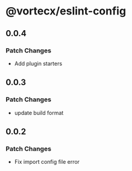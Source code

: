 # @vortecx/eslint-config

## 0.0.4

### Patch Changes

- Add plugin starters

## 0.0.3

### Patch Changes

- update build format

## 0.0.2

### Patch Changes

- Fix import config file error
